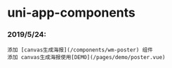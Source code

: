 # uni-app-components

### 2019/5/24:
    添加 [canvas生成海报](/components/wm-poster) 组件    
    添加 canvas生成海报使用[DEMO](/pages/demo/poster.vue)   


